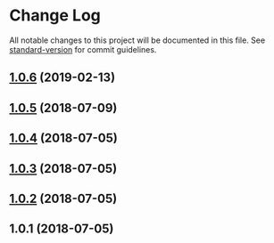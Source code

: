 # Change Log

All notable changes to this project will be documented in this file. See [standard-version](https://github.com/conventional-changelog/standard-version) for commit guidelines.

<a name="1.0.6"></a>
## [1.0.6](https://github.com/dimensi/random-id/compare/v1.0.4...v1.0.6) (2019-02-13)



<a name="1.0.5"></a>
## [1.0.5](https://github.com/dimensi/random-id/compare/v1.0.4...v1.0.5) (2018-07-09)



<a name="1.0.4"></a>
## [1.0.4](https://github.com/dimensi/random-id/compare/v1.0.3...v1.0.4) (2018-07-05)



<a name="1.0.3"></a>
## [1.0.3](https://github.com/dimensi/random-id/compare/v1.0.2...v1.0.3) (2018-07-05)



<a name="1.0.2"></a>
## [1.0.2](https://github.com/dimensi/random-id/compare/v1.0.1...v1.0.2) (2018-07-05)



<a name="1.0.1"></a>
## 1.0.1 (2018-07-05)
